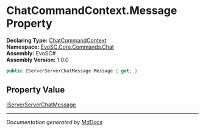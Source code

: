 ﻿<!--  
  <auto-generated>   
    The contents of this file were generated by a tool.  
    Changes to this file may be list if the file is regenerated  
  </auto-generated>   
-->

# ChatCommandContext.Message Property

**Declaring Type:** [ChatCommandContext](../index.md)  
**Namespace:** [EvoSC.Core.Commands.Chat](../../index.md)  
**Assembly:** EvoSC\#  
**Assembly Version:** 1.0.0

```csharp
public IServerServerChatMessage Message { get; }
```

## Property Value

[IServerServerChatMessage](../../../../../Interfaces/Messages/IServerServerChatMessage/index.md)

___

*Documentation generated by [MdDocs](https://github.com/ap0llo/mddocs)*
